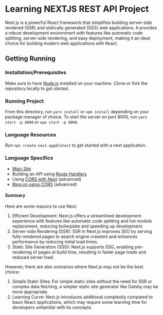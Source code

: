 # Learning NEXTJS REST API Project
Next.js is a powerful React framework that simplifies building server-side rendered (SSR) and statically generated (SSG) web applications. It provides a robust development environment with features like automatic code splitting, server-side rendering, and easy deployment, making it an ideal choice for building modern web applications with React.

## Getting Running

### Installation/Prerequisites
Make sure to have [Node.js](https://nodejs.org/en) installed on your machine. Clone or fork the repository locally to get started.

### Running Project
From this directory, run `yarn install` or `npm install` depending on your package manager of choice. To start the server on port 8000, run `yarn start -p 8000` or `npm start -p 8000`. 

### Language Resources
Run `npx create-next-app@latest` to get started with a next application.

### Language Specifics
* [Main Site](https://nextjs.org/)
* Building an API using [Route Handlers](https://nextjs.org/docs/app/building-your-application/routing/route-handlers#url-query-parameters)
* Using [CORS with Next](https://nextjs.org/docs/app/building-your-application/routing/route-handlers#cors) (advanced)
* [Blog on using CORS](https://blog.logrocket.com/using-cors-next-js-handle-cross-origin-requests/) (advanced)

#### Summary

Here are some reasons to use Next: 
1. Efficient Development: Next.js offers a streamlined development experience with features like automatic code splitting and hot module replacement, reducing boilerplate and speeding up development.
2. Server-side Rendering (SSR): SSR in Next.js improves SEO by serving fully-rendered pages to search engine crawlers and enhances performance by reducing initial load times.
3. Static Site Generation (SSG): Next.js supports SSG, enabling pre-rendering of pages at build time, resulting in faster page loads and reduced server load.

However, there are also scenarios where Next.js may not be the best choice:
1. Simple Static Sites: For simple static sites without the need for SSR or complex data fetching, a simpler static site generator like Gatsby may be more appropriate.
2. Learning Curve: Next.js introduces additional complexity compared to basic React applications, which may require some learning time for developers unfamiliar with its concepts.
